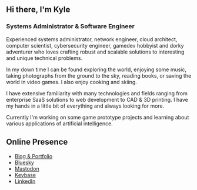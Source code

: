 ## Hi there, I'm Kyle

### Systems Administrator & Software Engineer

Experienced systems administrator, network engineer, cloud architect, computer scientist, cybersecurity engineer, gamedev hobbyist and dorky adventurer who loves crafting robust and scalable solutions to interesting and unique technical problems.

In my down time I can be found exploring the world, enjoying some music, taking photographs from the ground to the sky, reading books, or saving the world in video games. I also enjoy cooking and skiing.

I have extensive familiarity with many technologies and fields ranging from enterprise SaaS solutions to web development to CAD & 3D printing. I have my hands in a little bit of everything and always looking for more.

Currently I'm working on some game prototype projects and learning about various applications of artificial intelligence.

## Online Presence

- [Blog & Portfolio](https://kmw.dev)
- [Bluesky](https://bsky.app/profile/kmw.dev)
- [Mastodon](https://mas.to/@TallonRain)
- [Keybase](https://keybase.io/tallonrain)
- [LinkedIn](https://www.linkedin.com/in/kylemworthington/)
